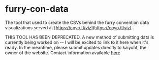 # furry-con-data
The tool that used to create the CSVs behind the furry convention data visualizations served at [https://coyo.tl/viz](https://coyo.tl/viz).

THIS TOOL HAS BEEN DEPRECATED. A new method of submitting data is currently being worked on -- I will be excited to link to it here when it's ready. In the meantime, please submit updates directly to kaiyoht, the owner of the website. Contact information available [here](https://coyo.tl/contact)

